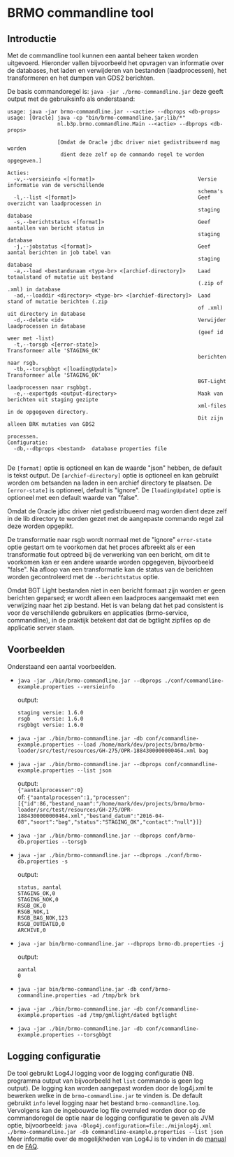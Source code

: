 # BRMO commandline tool

## Introductie

Met de commandline tool kunnen een aantal beheer taken worden uitgevoerd. Hieronder vallen bijvoorbeeld het opvragen van informatie over de databases, het laden en verwijderen van bestanden (laadprocessen), het transformeren en het dumpen van GDS2 berichten.

De basis commandoregel is: `java -jar ./brmo-commandline.jar` deze geeft output met de gebruiksinfo als onderstaand:

```
usage: java -jar brmo-commandline.jar --<actie> --dbprops <db-props>
usage: [Oracle] java -cp "bin/brmo-commandline.jar;lib/*"
                nl.b3p.brmo.commandline.Main --<actie> --dbprops <db-props>

                [Omdat de Oracle jdbc driver niet gedistribueerd mag worden
                 dient deze zelf op de commando regel te worden opgegeven.]

Acties:
  -v,--versieinfo <[format]>                                 Versie informatie van de verschillende
                                                             schema's
  -l,--list <[format]>                                       Geef overzicht van laadprocessen in
                                                             staging database
  -s,--berichtstatus <[format]>                              Geef aantallen van bericht status in
                                                             staging database
  -j,--jobstatus <[format]>                                  Geef aantal berichten in job tabel van
                                                             staging database
  -a,--load <bestandsnaam <type-br> <[archief-directory]>    Laad totaalstand of mutatie uit bestand
                                                             (.zip of .xml) in database
  -ad,--loaddir <directory> <type-br> <[archief-directory]>  Laad stand of mutatie berichten (.zip
                                                             of .xml) uit directory in database
  -d,--delete <id>                                           Verwijder laadprocessen in database
                                                             (geef id weer met -list)
  -t,--torsgb <[error-state]>                                Transformeer alle 'STAGING_OK'
                                                             berichten naar rsgb.
  -tb,--torsgbbgt <[loadingUpdate]>                          Transformeer alle 'STAGING_OK'
                                                             BGT-Light laadprocessen naar rsgbbgt.
  -e,--exportgds <output-directory>                          Maak van berichten uit staging gezipte
                                                             xml-files in de opgegeven directory.
                                                             Dit zijn alleen BRK mutaties van GDS2
                                                             processen.
Configuratie:
  -db,--dbprops <bestand>  database properties file


```
De `[format]` optie is optioneel en kan de waarde "json" hebben, de default is tekst output.
De `[archief-directory]` optie is optioneel en kan gebruikt worden om betsanden na laden in een archief directory te plaatsen.
De `[error-state]` is optioneel, default is "ignore".
De `[loadingUpdate]` optie is optioneel met een default waarde van "false".

Omdat de Oracle jdbc driver niet gedistribueerd mag worden dient deze zelf in de lib directory te worden gezet met de aangepaste commando regel zal deze worden opgepikt.

De transformatie naar rsgb wordt normaal met de "ignore" `error-state` optie gestart om te voorkomen dat het proces afbreekt als er een transformatie fout optreed bij de verwerking van een bericht, om dit te voorkomen kan er een andere waarde worden opgegeven, bijvoorbeeld "false".
Na afloop van een transformatie kan de status van de berichten worden gecontroleerd met de `--berichtstatus` optie.

Omdat BGT Light bestanden niet in een bericht formaat zijn worden er geen berichten geparsed; er wordt alleen een laadproces aangemaakt met een verwijzing naar het zip bestand. Het is van belang dat het pad consistent is voor de verschillende gebruikers en applicaties (brmo-service, commandline), in de praktijk betekent dat dat de bgtlight zipfiles op de applicatie server staan.

## Voorbeelden

Onderstaand een aantal voorbeelden.

  - `java -jar ./bin/brmo-commandline.jar --dbprops ./conf/commandline-example.properties --versieinfo`
  
     output:  
     
     ```
     staging versie: 1.6.0
     rsgb    versie: 1.6.0
     rsgbbgt versie: 1.6.0
     ```
     
  - `java -jar ./bin/brmo-commandline.jar -db conf/commandline-example.properties --load /home/mark/dev/projects/brmo/brmo-loader/src/test/resources/GH-275/OPR-1884300000000464.xml bag`
  - `java -jar ./bin/brmo-commandline.jar --dbprops conf/commandline-example.properties --list json`
  
     output:  
     `{"aantalprocessen":0}`  
     of:
     `{"aantalprocessen":1,"processen":[{"id":86,"bestand_naam":"/home/mark/dev/projects/brmo/brmo-loader/src/test/resources/GH-275/OPR-1884300000000464.xml","bestand_datum":"2016-04-08","soort":"bag","status":"STAGING_OK","contact":"null"}]}`

  - `java -jar ./bin/brmo-commandline.jar --dbprops conf/brmo-db.properties --torsgb`
  - `java -jar ./bin/brmo-commandline.jar --dbprops ./conf/brmo-db.properties -s`
  
     output:  

     ```
     status, aantal  
     STAGING_OK,0  
     STAGING_NOK,0  
     RSGB_OK,0  
     RSGB_NOK,1
     RSGB_BAG_NOK,123
     RSGB_OUTDATED,0  
     ARCHIVE,0  

     ```
  - `java -jar bin/brmo-commandline.jar --dbprops brmo-db.properties -j`
  
     output:  
     
     ```
     aantal  
     0  

     ```
  - `java -jar bin/brmo-commandline.jar -db conf/brmo-commandline.properties -ad /tmp/brk brk`
  - `java -jar ./bin/brmo-commandline.jar -db conf/commandline-example.properties -ad /tmp/gmllight/dated bgtlight`
  - `java -jar ./bin/brmo-commandline.jar -db conf/commandline-example.properties --torsgbbgt`
  

## Logging configuratie

De tool gebruikt Log4J logging voor de logging configuratie (NB. programma output van bijvoorbeeld het `list` commando is geen log output). 
De logging kan worden aangepast worden door de log4j.xml te bewerken welke in de `brmo-commandline.jar` te vinden is. De default gebruikt `info` level logging naar het bestand `brmo-commandline.log`.
Vervolgens kan de ingebouwde log file overruled worden door op de commandoregel de optie naar de logging configuratie te geven als JVM optie, bijvoorbeeld: `java -Dlog4j.configuration=file:./mijnlog4j.xml ./brmo-commandline.jar -db commandline-example.properties --list json`
Meer informatie over de mogelijkheden van Log4J is te vinden in de [manual](https://logging.apache.org/log4j/1.2/manual.html) en de [FAQ](https://logging.apache.org/log4j/1.2/faq.html).
  
